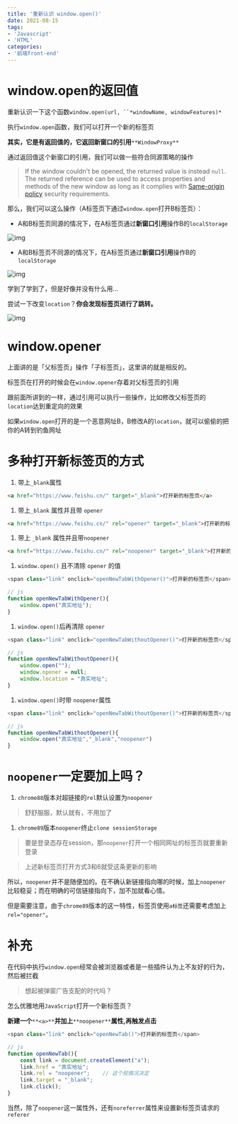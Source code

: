 ```yaml
---
title: '重新认识 window.open()'
date: 2021-08-15
tags:
- 'Javascript'
- 'HTML'
categories:
- '前端front-end'
---
```






# window.open的返回值

重新认识一下这个函数`window.open(url, ``*windowName, windowFeatures)*`

执行`window.open`函数，我们可以打开一个新的标签页



**其实，它是有返回值的，它返回新窗口的引用**`**WindowProxy**`

通过返回值这个新窗口的引用，我们可以做一些符合同源策略的操作

> If the window couldn't be opened, the returned value is instead `null`. The returned reference can be used to access properties and methods of the new window as long as it complies with [Same-origin policy](https://developer.mozilla.org/en-US/docs/Web/Security/Same-origin_policy) security requirements.



那么，我们可以这么操作（A标签页下通过`window.open`打开B标签页）：

- A和B标签页同源的情况下，在A标签页通过**新窗口引用**操作B的`localStorage`

![img](https://static.chanx.tech/image/12osuh7_0.png)

- A和B标签页不同源的情况下，在A标签页通过**新窗口引用**操作B的`localStorage`

![img](https://static.chanx.tech/image/12ot31t_0.png)

学到了学到了，但是好像并没有什么用...

尝试一下改变`location`？**你会发现标签页进行了跳转。**

![img](https://static.chanx.tech/image/12ot89f_0.png)

# window.opener

上面讲的是「父标签页」操作「子标签页」，这里讲的就是相反的。

标签页在打开的时候会在`window.opener`存着对父标签页的引用

跟前面所讲到的一样，通过引用可以执行一些操作，比如修改父标签页的`location`达到重定向的效果

如果`window.open`打开的是一个恶意网址B，B修改A的`location`，就可以偷偷的把你的A转到钓鱼网址



# 多种打开新标签页的方式

1. 带上`_blank`属性

```HTML
<a href="https://www.feishu.cn/" target="_blank">打开新的标签页</a>
```

1. 带上`_blank` 属性并且带 `opener`

```HTML
<a href="https://www.feishu.cn/" rel="opener" target="_blank">打开新的标签页</a>
```

1. 带上 `_blank` 属性并且带`noopener`

```HTML
<a href="https://www.feishu.cn/" rel="noopener" target="_blank">打开新的标签页</a>
```

1. `window.open()` 且不清除 `opener` 的值

```TypeScript
<span class="link" onclick="openNewTabWithOpener()">打开新的标签页</span>

// js
function openNewTabWithOpener(){
    window.open("真实地址");
}
```

1. `window.open()`后再清除 `opener`

```TypeScript
<span class="link" onclick="openNewTabWithoutOpener()">打开新的标签页</span>

// js
function openNewTabWithoutOpener(){
    window.open("");
    window.opener = null;
    window.location = "真实地址";
}
```

1. `window.open()`时带 `noopener`属性

```TypeScript
<span class="link" onclick="openNewTabWithoutOpener()">打开新的标签页</span>

// js
function openNewTabWithoutOpener(){
    window.open("真实地址","_blank","noopener")
}
```

# `noopener`一定要加上吗？

1. `chrome88`版本对超链接的`rel`默认设置为`noopener`

> 舒舒服服，默认就有，不用加了

1. `chrome89`版本`noopener`终止`clone sessionStorage`

> 要是登录态存在session，那`noopener`打开一个相同网址的标签页就要重新登录

> 上述新标签页打开方式3和6就受这条更新的影响



所以，`noopener`并不是随便加的。在不确认新链接指向哪的时候，加上`noopener`比较稳妥；而在明确的可信链接指向下，加不加就看心情。



但是需要注意，由于`chrome89`版本的这一特性，标签页使用`a标签`还需要考虑加上`rel="opener"`。







# 补充

在代码中执行`window.open`经常会被浏览器或者是一些插件认为上不友好的行为，然后被拦截

> 想起被弹窗广告支配的时代吗？

怎么优雅地用`JavaScript`打开一个新标签页？

**新建一个**`**<a>**`**并加上**`**noopener**`**属性,再触发点击**

```TypeScript
<span class="link" onclick="openNewTab()">打开新的标签页</span>

// js
function openNewTab(){
    const link = document.createElement("a");
    link.href = "真实地址";
    link.rel = "noopener";    // 这个视情况决定
    link.target = "_blank";
    link.click();
}
```



当然，除了`noopener`这一属性外，还有`noreferrer`属性来设置新标签页请求的`referer`

